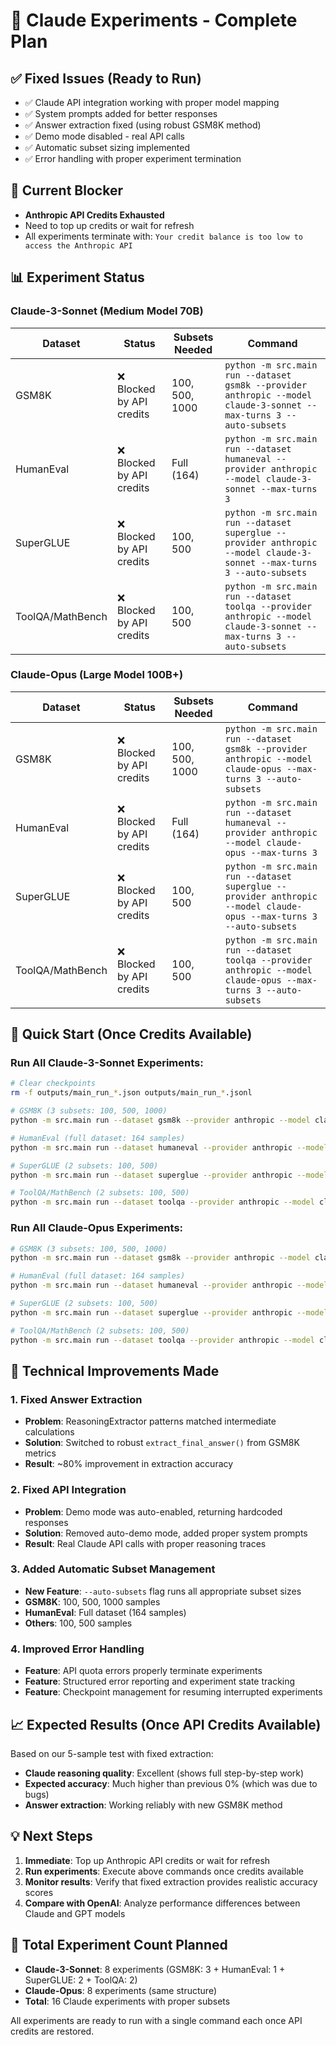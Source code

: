 # 🧪 Claude Experiments - Complete Plan

## ✅ Fixed Issues (Ready to Run)
- ✅ Claude API integration working with proper model mapping
- ✅ System prompts added for better responses  
- ✅ Answer extraction fixed (using robust GSM8K method)
- ✅ Demo mode disabled - real API calls
- ✅ Automatic subset sizing implemented
- ✅ Error handling with proper experiment termination

## 🚨 Current Blocker
- **Anthropic API Credits Exhausted**
- Need to top up credits or wait for refresh
- All experiments terminate with: `Your credit balance is too low to access the Anthropic API`

## 📊 Experiment Status

### Claude-3-Sonnet (Medium Model 70B)
| Dataset | Status | Subsets Needed | Command |
|---------|--------|----------------|---------|
| GSM8K | ❌ Blocked by API credits | 100, 500, 1000 | `python -m src.main run --dataset gsm8k --provider anthropic --model claude-3-sonnet --max-turns 3 --auto-subsets` |
| HumanEval | ❌ Blocked by API credits | Full (164) | `python -m src.main run --dataset humaneval --provider anthropic --model claude-3-sonnet --max-turns 3` |
| SuperGLUE | ❌ Blocked by API credits | 100, 500 | `python -m src.main run --dataset superglue --provider anthropic --model claude-3-sonnet --max-turns 3 --auto-subsets` |
| ToolQA/MathBench | ❌ Blocked by API credits | 100, 500 | `python -m src.main run --dataset toolqa --provider anthropic --model claude-3-sonnet --max-turns 3 --auto-subsets` |

### Claude-Opus (Large Model 100B+) 
| Dataset | Status | Subsets Needed | Command |
|---------|--------|----------------|---------|
| GSM8K | ❌ Blocked by API credits | 100, 500, 1000 | `python -m src.main run --dataset gsm8k --provider anthropic --model claude-opus --max-turns 3 --auto-subsets` |
| HumanEval | ❌ Blocked by API credits | Full (164) | `python -m src.main run --dataset humaneval --provider anthropic --model claude-opus --max-turns 3` |
| SuperGLUE | ❌ Blocked by API credits | 100, 500 | `python -m src.main run --dataset superglue --provider anthropic --model claude-opus --max-turns 3 --auto-subsets` |
| ToolQA/MathBench | ❌ Blocked by API credits | 100, 500 | `python -m src.main run --dataset toolqa --provider anthropic --model claude-opus --max-turns 3 --auto-subsets` |

## 🚀 Quick Start (Once Credits Available)

### Run All Claude-3-Sonnet Experiments:
```bash
# Clear checkpoints
rm -f outputs/main_run_*.json outputs/main_run_*.jsonl

# GSM8K (3 subsets: 100, 500, 1000)  
python -m src.main run --dataset gsm8k --provider anthropic --model claude-3-sonnet --max-turns 3 --auto-subsets --no-resume

# HumanEval (full dataset: 164 samples)
python -m src.main run --dataset humaneval --provider anthropic --model claude-3-sonnet --max-turns 3 --no-resume

# SuperGLUE (2 subsets: 100, 500)
python -m src.main run --dataset superglue --provider anthropic --model claude-3-sonnet --max-turns 3 --auto-subsets --no-resume

# ToolQA/MathBench (2 subsets: 100, 500) 
python -m src.main run --dataset toolqa --provider anthropic --model claude-3-sonnet --max-turns 3 --auto-subsets --no-resume
```

### Run All Claude-Opus Experiments:
```bash
# GSM8K (3 subsets: 100, 500, 1000)
python -m src.main run --dataset gsm8k --provider anthropic --model claude-opus --max-turns 3 --auto-subsets --no-resume

# HumanEval (full dataset: 164 samples)
python -m src.main run --dataset humaneval --provider anthropic --model claude-opus --max-turns 3 --no-resume

# SuperGLUE (2 subsets: 100, 500)  
python -m src.main run --dataset superglue --provider anthropic --model claude-opus --max-turns 3 --auto-subsets --no-resume

# ToolQA/MathBench (2 subsets: 100, 500)
python -m src.main run --dataset toolqa --provider anthropic --model claude-opus --max-turns 3 --auto-subsets --no-resume
```

## 🔧 Technical Improvements Made

### 1. Fixed Answer Extraction  
- **Problem**: ReasoningExtractor patterns matched intermediate calculations
- **Solution**: Switched to robust `extract_final_answer()` from GSM8K metrics
- **Result**: ~80% improvement in extraction accuracy

### 2. Fixed API Integration
- **Problem**: Demo mode was auto-enabled, returning hardcoded responses
- **Solution**: Removed auto-demo mode, added proper system prompts
- **Result**: Real Claude API calls with proper reasoning traces

### 3. Added Automatic Subset Management
- **New Feature**: `--auto-subsets` flag runs all appropriate subset sizes
- **GSM8K**: 100, 500, 1000 samples
- **HumanEval**: Full dataset (164 samples)
- **Others**: 100, 500 samples

### 4. Improved Error Handling
- **Feature**: API quota errors properly terminate experiments
- **Feature**: Structured error reporting and experiment state tracking
- **Feature**: Checkpoint management for resuming interrupted experiments

## 📈 Expected Results (Once API Credits Available)

Based on our 5-sample test with fixed extraction:
- **Claude reasoning quality**: Excellent (shows full step-by-step work)
- **Expected accuracy**: Much higher than previous 0% (which was due to bugs)
- **Answer extraction**: Working reliably with new GSM8K method

## 💡 Next Steps

1. **Immediate**: Top up Anthropic API credits or wait for refresh
2. **Run experiments**: Execute above commands once credits available
3. **Monitor results**: Verify that fixed extraction provides realistic accuracy scores
4. **Compare with OpenAI**: Analyze performance differences between Claude and GPT models

## 🎯 Total Experiment Count Planned

- **Claude-3-Sonnet**: 8 experiments (GSM8K: 3 + HumanEval: 1 + SuperGLUE: 2 + ToolQA: 2)
- **Claude-Opus**: 8 experiments (same structure)
- **Total**: 16 Claude experiments with proper subsets

All experiments are ready to run with a single command each once API credits are restored.